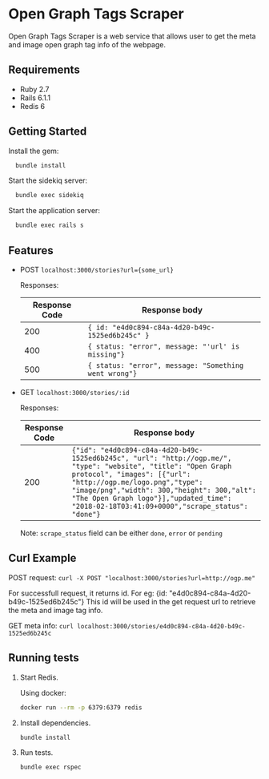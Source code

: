 # Open Graph Tags Scraper

Open Graph Tags Scraper is a web service that allows user to get the meta and image open graph tag info of the webpage.

## Requirements

* Ruby 2.7
* Rails 6.1.1
* Redis 6

## Getting Started

Install the gem:

```bash
  bundle install
```

Start the sidekiq server:

```bash
  bundle exec sidekiq
```

Start the application server:

```bash
  bundle exec rails s
```

## Features

* POST `localhost:3000/stories?url={some_url}`

  Responses:

  | Response Code | Response body|
  |---------------|--------------|
  | 200 | `{ id: "e4d0c894-c84a-4d20-b49c-1525ed6b245c" }`|
  | 400 | `{ status: "error", message: "'url' is missing"}`|
  | 500 | `{ status: "error", message: "Something went wrong"}`|

* GET `localhost:3000/stories/:id`

  Responses:

  | Response Code | Response body|
  |---------------|--------------|
  | 200 | `{"id": "e4d0c894-c84a-4d20-b49c-1525ed6b245c", "url": "http://ogp.me/", "type": "website", "title": "Open Graph protocol", "images": [{"url": "http://ogp.me/logo.png","type": "image/png","width": 300,"height": 300,"alt": "The Open Graph logo"}],"updated_time": "2018-02-18T03:41:09+0000","scrape_status": "done"}`|

  Note: 
 `scrape_status` field can be either `done`, `error` or `pending`

## Curl Example

POST request:
`curl -X POST "localhost:3000/stories?url=http://ogp.me"`

For successfull request, it returns id.
For eg: {id: "e4d0c894-c84a-4d20-b49c-1525ed6b245c"}
This id will be used in the get request url to retrieve the meta and image tag info.

GET meta info:
`curl localhost:3000/stories/e4d0c894-c84a-4d20-b49c-1525ed6b245c`

## Running tests
1. Start Redis.

     Using docker: 
     ```bash
     docker run --rm -p 6379:6379 redis
     ```
2. Install dependencies.
   ```bash
   bundle install
   ```
3. Run tests.
   ```bash
   bundle exec rspec
   ```
